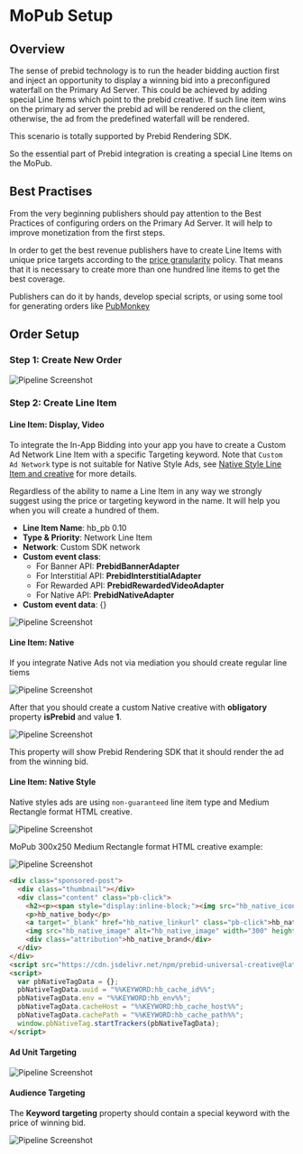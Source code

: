 # MoPub Setup

## Overview

The sense of prebid technology is to run the header bidding auction first and inject an opportunity to display a winning bid into a preconfigured waterfall on the Primary Ad Server. This could be achieved by adding special Line Items which point to the prebid creative. If such line item wins on the primary ad server the prebid ad will be rendered on the client, otherwise, the ad from the predefined waterfall will be rendered.

This scenario is totally supported by Prebid Rendering SDK.

So the essential part of Prebid integration is creating a special Line Items on the MoPub.

## Best Practises 

From the very beginning publishers should pay attention to the Best Practices of configuring orders on the Primary Ad Server. It will help to improve monetization from the first steps. 

In order to get the best revenue publishers have to create Line Items with unique price targets according to the [price granularity](http://prebid.org/prebid-mobile/adops-price-granularity.html#autoGranularityBucket) policy. That means that it is necessary to create more than one hundred line items to get the best coverage.

Publishers can do it by hands, develop special scripts, or using some tool for generating orders like [PubMonkey](https://chrome.google.com/webstore/detail/pubmonkey/cjbdhopmleoleednpeaknmmbepfkhaml?hl=en)
 
## Order Setup

### Step 1: Create New Order

 <img src="../res/orders/order-mopub-create.png" alt="Pipeline Screenshot" align="center">
 
### Step 2: Create Line Item
 
#### Line Item: Display, Video

To integrate the In-App Bidding into your app you have to create a Custom Ad Network Line Item with a specific Targeting keyword. Note that `Custom Ad Network` type is not suitable for Native Style Ads, see [Native Style Line Item and creative](#line-item-native) for more details.

Regardless of the ability to name a Line Item in any way we strongly suggest using the price or targeting keyword in the name. It will help you when you will create a hundred of them.

- **Line Item Name**: hb_pb 0.10
- **Type & Priority**: Network Line Item
- **Network**: Custom SDK network
- **Custom event class**: 
    - For Banner API: **PrebidBannerAdapter**
    - For Interstitial API: **PrebidInterstitialAdapter**
    - For Rewarded API: **PrebidRewardedVideoAdapter**
    - For Native API: **PrebidNativeAdapter**
- **Custom event data**: {}

<img src="../res/orders/order-mopub-li-type.png" alt="Pipeline Screenshot" align="center">

#### Line Item: Native

If you integrate Native Ads not via mediation you should create regular line tiems

<img src="../res/orders/order-mopub-order-native.png" alt="Pipeline Screenshot" align="center">

After that you should create a custom Native creative with **obligatory** property **isPrebid** and value **1**.

<img src="../res/orders/order-mopub-creative-native.png" alt="Pipeline Screenshot" align="center">

This property will show Prebid Rendering SDK that it should render the ad from the winning bid.

#### Line Item: Native Style

Native styles ads are using `non-guaranteed` line item type and Medium Rectangle format HTML creative.

<img src="../res/orders/order-mopub-native-ad-li.png" alt="Pipeline Screenshot" align="center">

MoPub 300x250 Medium Rectangle format HTML creative example:

<img src="../res/orders/order-mopub-native-ad-creative.png" alt="Pipeline Screenshot" align="center">

``` html
<div class="sponsored-post">
  <div class="thumbnail"></div>
  <div class="content" class="pb-click">
	<h2><p><span style="display:inline-block;"><img src="hb_native_icon" alt="hb_native_icon" width="40" height="40"></span> hb_native_title</p></h2>
	<p>hb_native_body</p>
	<a target="_blank" href="hb_native_linkurl" class="pb-click">hb_native_cta</a>
	<img src="hb_native_image" alt="hb_native_image" width="300" height="50">
	<div class="attribution">hb_native_brand</div>
  </div>
</div>
<script src="https://cdn.jsdelivr.net/npm/prebid-universal-creative@latest/dist/native-trk.js"></script>
<script>
  var pbNativeTagData = {};
  pbNativeTagData.uuid = "%%KEYWORD:hb_cache_id%%";
  pbNativeTagData.env = "%%KEYWORD:hb_env%%";
  pbNativeTagData.cacheHost = "%%KEYWORD:hb_cache_host%%";
  pbNativeTagData.cachePath = "%%KEYWORD:hb_cache_path%%";
  window.pbNativeTag.startTrackers(pbNativeTagData);
</script>
```
 
#### Ad Unit Targeting

<img src="../res/orders/order-mopub-li-ad-unit.png" alt="Pipeline Screenshot" align="center">

#### Audience Targeting

The **Keyword targeting** property should contain a special keyword with the price of winning bid.

<img src="../res/orders/order-mopub-li-audience.png" alt="Pipeline Screenshot" align="center">


